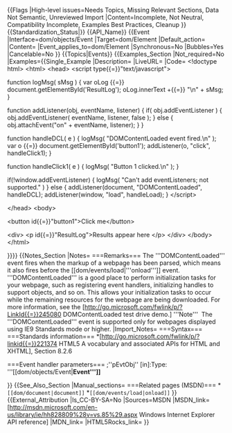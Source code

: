 {{Flags
|High-level issues=Needs Topics, Missing Relevant Sections, Data Not Semantic, Unreviewed Import
|Content=Incomplete, Not Neutral, Compatibility Incomplete, Examples Best Practices, Cleanup
}}
{{Standardization_Status|}}
{{API_Name}}
{{Event
|Interface=dom/objects/Event
|Target=dom/Element
|Default_action=
|Content=
|Event_applies_to=dom/Element
|Synchronous=No
|Bubbles=Yes
|Cancelable=No
}}
{{Topics|Events}}
{{Examples_Section
|Not_required=No
|Examples={{Single_Example
|Description=
|LiveURL=
|Code=
&lt;!doctype html&gt;
&lt;html&gt;
&lt;head&gt;
&lt;script type{{=}}"text/javascript"&gt;

function logMsg( sMsg ) { 
  var oLog {{=}} document.getElementById('ResultLog');
  oLog.innerText +{{=}} "\n" + sMsg;
}

function addListener(obj, eventName, listener) {
	if( obj.addEventListener ) {
		obj.addEventListener( eventName, listener, false );
	} else {
		obj.attachEvent("on" + eventName, listener);
	}
}

function handleDCL( e ) {
  logMsg( "DOMContentLoaded event fired.\n" ); 
   var o {{=}} document.getElementById('button1');
   addListener(o, "click", handleClick1);
}

function handleClick1( e ) {
  logMsg( "Button 1 clicked.\n" ); 
}


if(!window.addEventListener) {
	logMsg( "Can't add eventListeners; not supported." )
} else {
   addListener(document, "DOMContentLoaded", handleDCL);
   addListener(window, "load", handleLoad);
}
&lt;/script&gt;

&lt;/head&gt;
&lt;body&gt;

&lt;button id{{=}}"button1"&gt;Click me&lt;/button&gt;

&lt;div&gt;
&lt;p id{{=}}"ResultLog"&gt;Results appear here &lt;/p&gt;
&lt;/div&gt;
&lt;/body&gt;
&lt;/html&gt;

}}}}
{{Notes_Section
|Notes=
===Remarks===
The '''DOMContentLoaded''' event fires when the markup of a webpage has been parsed, which means it also fires before the [[dom/events/load|'''onload''']] event.
'''DOMContentLoaded''' is a good place to perform initialization tasks for your webpage, such as registering event handlers, initializing handles to support objects, and so on.  This allows your initialization tasks to occur while the remaining resources for the webpage are being downloaded.
For more information, see the [http://go.microsoft.com/fwlink/p/?LinkId{{=}}245080 DOMContentLoaded test drive demo.]
'''Note'''  The '''DOMContentLoaded''' event is supported only for webpages displayed using IE9 Standards mode or higher.
|Import_Notes=
===Syntax===
===Standards information===
*[http://go.microsoft.com/fwlink/p/?linkid{{=}}221374 HTML5 A vocabulary and associated APIs for HTML and XHTML], Section 8.2.6


===Event handler parameters===
;''pEvtObj'' [in]:Type: '''[[dom/objects/Event|<b>Event''']]</b>

}}
{{See_Also_Section
|Manual_sections=
===Related pages (MSDN)===
*<code>[[dom/document|document]]</code>
*<code>[[dom/events/load|onload]]</code>
}}
{{External_Attribution
|Is_CC-BY-SA=No
|Sources=MSDN
|MSDN_link=[http://msdn.microsoft.com/en-us/library/ie/hh828809%28v=vs.85%29.aspx Windows Internet Explorer API reference]
|MDN_link=
|HTML5Rocks_link=
}}